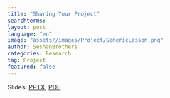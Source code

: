 ```yaml
---
title: "Sharing Your Project"
searchterms: 
layout: post
language: "en"
image: "assets//images/Project/GenericLesson.png"
author: SeshanBrothers
categories: Research
tag: Project
featured: false
---
```


Slides:
 <a href="/translations/en-us/Project/Sharing.pptx">PPTX</a>,
 <a href="/translations/en-us/Project/Sharing.pdf">PDF</a>
